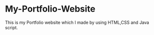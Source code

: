 # My-Portfolio-Website
This is my Portfolio website which I made by using HTML,CSS and Java script.
